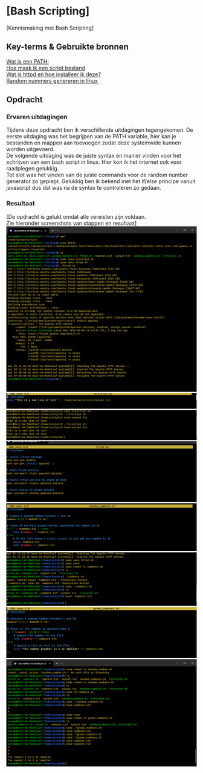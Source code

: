 # [Bash Scripting]
[Kennismaking met Bash Scripting]

## Key-terms & Gebruikte bronnen

[Wat is een PATH:](https://linuxize.com/post/how-to-add-directory-to-path-in-linux/)  
[Hoe maak ik een script bestand](https://www.javatpoint.com/steps-to-write-and-execute-a-shell-script)  
[Wat is httpd en hoe installeer ik deze?](https://www.digitalocean.com/community/tutorials/how-to-install-the-apache-web-server-on-debian-11)  
[Random nummers genereren in linux](https://linuxhint.com/generate-random-number-bash/)


## Opdracht


### Ervaren uitdagingen
Tijdens deze opdracht ben ik verschillende uitdagingen tegengekomen. De eerste uitdaging was het begrijpen van de PATH variable, hier kan je bestanden en mappen aan toevoegen zodat deze systemwide kunnen worden uitgevoerd.  
De volgende uitdaging was de juiste syntax en manier vinden voor het schrijven van een bash script in linux. Hier kon ik het internet ook voor raadplegen gelukkig.  
Tot slot was het vinden van de juiste commands voor de random number generator zo gepiept. Gelukkig ben ik bekend met het if/else principe vanuit javascript dus dat was na de syntax te controleren zo gedaan.

### Resultaat
[De opdracht is gelukt omdat alle vereisten zijn voldaan.   
Zie hieronder screenshots van stappen en resultaat]
![Page1](/00_includes/Week-1-img/Script1.png)
![text script](/00_includes/Week-1-img/Scripttxt.png)
![append text](/00_includes/Week-1-img/BashSappend.png)
![httpd](/00_includes/Week-1-img/Scripthttpd.png)
![script random](/00_includes/Week-1-img/scriptrandom.png)
![random numbers](/00_includes/Week-1-img/BashSnumbers.png)
![script greater](/00_includes/Week-1-img/scriptgreater.png)
![greater numbers](/00_includes/Week-1-img/BashSgreatnumbers.png)